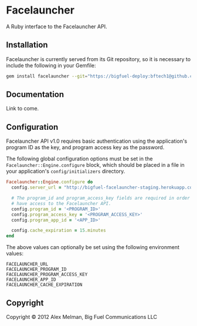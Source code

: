 # Facelauncher

A Ruby interface to the Facelauncher API.

## Installation
Facelauncher is currently served from its Git repository, so it is necessary to include the following in your Gemfile:

```sh
gem install facelauncher --git="https://bigfuel-deploy:bftech1@github.com/bigfuel/facelauncher_gem.git"
```

## Documentation
Link to come.

## Configuration
Facelauncher API v1.0 requires basic authentication using the application's program ID as the key, and program access key as the password.

The following global configuration options must be set in the `Facelauncher::Engine.configure` block, which should be placed in a file in your application's `config/initializers` directory.

```ruby
Facelauncher::Engine.configure do
  config.server_url = "http://bigfuel-facelauncher-staging.herokuapp.com/"

  # The program_id and program_access_key fields are required in order to
  # have access to the Facelauncher API.
  config.program_id = '<PROGRAM_ID>'
  config.program_access_key = '<PROGRAM_ACCESS_KEY>'
  config.program_app_id = '<APP_ID>'

  config.cache_expiration = 15.minutes
end
```

The above values can optionally be set using the following environment values:

```
FACELAUNCHER_URL
FACELAUNCHER_PROGRAM_ID
FACELAUNCHER_PROGRAM_ACCESS_KEY
FACELAUNCHER_APP_ID
FACELAUNCHER_CACHE_EXPIRATION
```

## Copyright
Copyright © 2012 Alex Melman, Big Fuel Communications LLC